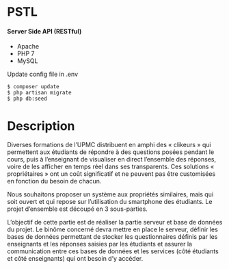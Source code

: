 PSTL
========
#### Server Side API (RESTful)

- Apache
- PHP 7
- MySQL

Update config file in .env 

    $ composer update
    $ php artisan migrate
    $ php db:seed
    
Description
========
Diverses formations de l’UPMC distribuent en amphi des « clikeurs » qui permettent aux étudiants de répondre à des questions posées pendant le cours, puis à l’enseignant de visualiser en direct l’ensemble des réponses, voire de les afficher en temps réel dans ses transparents. Ces solutions « propriétaires » ont un coût significatif et ne peuvent pas être customisées en fonction du besoin de chacun.

Nous souhaitons proposer un système aux propriétés similaires, mais qui soit ouvert et qui repose sur l’utilisation du smartphone des étudiants. Le projet d’ensemble est découpé en 3 sous-parties.

L’objectif de cette partie est de réaliser la partie serveur et base de données du projet. Le binôme concerné devra mettre en place le serveur, définir les bases de données permettant de stocker les questionnaires définis par les enseignants et les réponses saisies par les étudiants et assurer la communication entre ces bases de données et les services (côté étudiants et côté enseignants) qui ont besoin d’y accéder.
